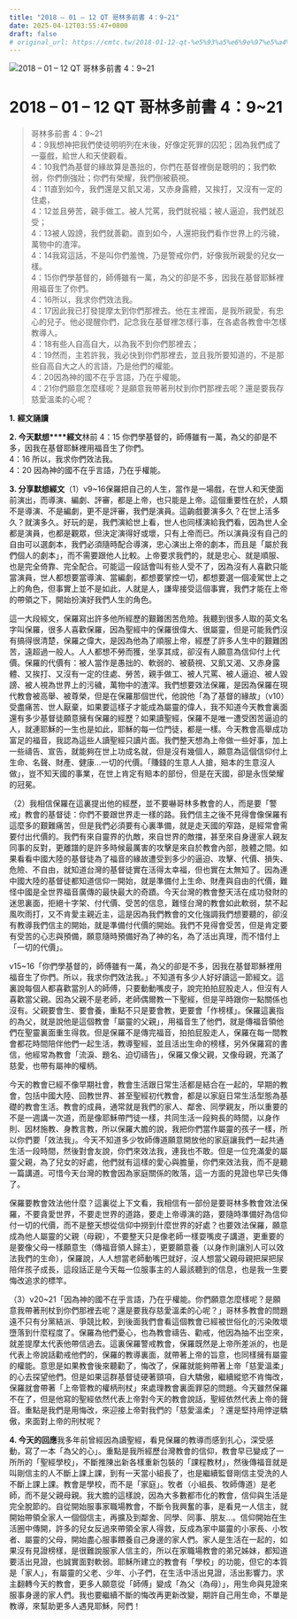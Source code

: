 ```yaml
---
title: "2018 – 01 – 12 QT 哥林多前書 4：9~21"
date: 2025-04-12T03:55:47+0800
draft: false
# original_url: https://cmtc.tw/2018-01-12-qt-%e5%93%a5%e6%9e%97%e5%a4%9a%e5%89%8d%e6%9b%b8-4%ef%bc%9a921
---
```


![2018 – 01 – 12 QT 哥林多前書 4：9\~21](/images/qt.jpg   "2018 – 01 – 12 QT 哥林多前書 4：9\~21")

# 2018 – 01 – 12 QT 哥林多前書 4：9\~21

> 哥林多前書 4：9\~21  
> 4：9我想神把我們使徒明明列在末後，好像定死罪的囚犯；因為我們成了一臺戲，給世人和天使觀看。  
> 4：10我們為基督的緣故算是愚拙的，你們在基督裡倒是聰明的；我們軟弱，你們倒強壯；你們有榮耀，我們倒被藐視。  
> 4：11直到如今，我們還是又飢又渴，又赤身露體，又挨打，又沒有一定的住處，  
> 4：12並且勞苦，親手做工。被人咒罵，我們就祝福；被人逼迫，我們就忍受；  
> 4：13被人毀謗，我們就善勸。直到如今，人還把我們看作世界上的污穢，萬物中的渣滓。  
> 4：14我寫這話，不是叫你們羞愧，乃是警戒你們，好像我所親愛的兒女一樣。  
> 4：15你們學基督的，師傅雖有一萬，為父的卻是不多，因我在基督耶穌裡用福音生了你們。  
> 4：16所以，我求你們效法我。  
> 4：17因此我已打發提摩太到你們那裡去。他在主裡面，是我所親愛，有忠心的兒子。他必提醒你們，記念我在基督裡怎樣行事，在各處各教會中怎樣教導人。  
> 4：18有些人自高自大，以為我不到你們那裡去；  
> 4：19然而，主若許我，我必快到你們那裡去，並且我所要知道的，不是那些自高自大之人的言語，乃是他們的權能。  
> 4：20因為神的國不在乎言語，乃在乎權能。  
> 4：21你們願意怎麼樣呢？是願意我帶著刑杖到你們那裡去呢？還是要我存慈愛溫柔的心呢？

**1.** **經文誦讀**

**2. 今天默想****經文**林前 4：15 你們學基督的，師傅雖有一萬，為父的卻是不多，因我在基督耶穌裡用福音生了你們。  
4：16 所以，我求你們效法我。  
4：20 因為神的國不在乎言語，乃在乎權能。

**3. 分享默想經文**（1）v9\~16保羅把自己的人生，當作是一場戲，在世人和天使面前演出，而導演、編劇、評審，都是上帝，也只能是上帝。這個重要性在於，人類不是導演、不是編劇，更不是評審，我們是演員。這齣戲要演多久？在世上活多久？就演多久。好玩的是，我們演給世上看，世人也同樣演給我們看，因為世人全都是演員，也都是觀眾，但決定演得好或壞，只有上帝而已。所以演員沒有自己的自由可以選劇本，我們必須隨時配合導演，忠心演出上帝的劇本，而且是「屬於我們個人的劇本」，而不需要跟他人比較。上帝要求我們的，就是忠心、就是順服、也是完全倚靠、完全配合。可能這一段話會叫有些人受不了，因為沒有人喜歡只能當演員，世人都想要當導演、當編劇，都想要掌控一切，都想要選一個凌駕世上之上的角色，但事實上並不是如此，人就是人，謙卑接受這個事實，我們才能在上帝的帶領之下，開始扮演好我們人生的角色。

這一大段經文，保羅寫出許多他所經歷的艱難困苦危險。我聽到很多人取的英文名字叫保羅，很多人喜歡保羅，因為聖經中的保羅很偉大、很屬靈，但是可能我們沒有搞得很清楚，保羅之偉大，是因為他為了順服上帝，經歷了許多人生中的艱難困苦，遠超過一般人。人人都想不勞而獲，坐享其成，卻沒有人願意為信仰付上代價。保羅的代價有：被人當作是愚拙的、軟弱的、被藐視、又飢又渴、又赤身露體、又挨打、又沒有一定的住處、勞苦，親手做工、被人咒罵、被人逼迫、被人毀謗、被人視為世界上的污穢，萬物中的渣滓。我們想要效法保羅，是因為保羅在現代教會被高舉、被尊榮，但是在保羅那個世代，他說他「為了基督的緣故」（v10）受盡痛苦、世人厭棄，如果要這樣子才能成為屬靈的偉人，我不知道今天教會裏面還有多少基督徒願意擁有保羅的經歷？如果讀聖經，保羅不是唯一遭受困苦逼迫的人，就連耶穌的一生也是如此，耶穌的每一位門徒，都是一樣。今天教會高舉成功富足的福音，我認為這些人讀聖經只讀片面。我們整天想為上帝做一些好事，加上一些禱告、宣告，就能夠在世上功成名就，但是沒有幾個人，願意為這個信仰付上生命、名聲、財產、健康…一切的代價。「賺錢的生意人人搶，賠本的生意沒人做」，豈不知天國的事業，在世上肯定有賠本的部份，但是在天國，卻是永恆榮耀的冠冕。

（2）我相信保羅在這裏提出他的經歷，並不要嚇哥林多教會的人，而是要「警戒」教會的基督徒：你們不要跟世界走一樣的路。我們信主之後不見得會像保羅有這麼多的艱難痛苦，但是我們必須要有心裏準備，就是走天國的窄路，是經常會需要付出代價的。我們有來自靈界的仇敵，來自世界的敵擋，甚至來自身邊家人親友同事的反對，更離譜的是許多時候最厲害的攻擊是來自於教會內部，肢體之間。如果看看中國大陸的基督徒為了福音的緣故遭受到多少的逼迫、攻擊、代價、損失、危險、不自由，就知道台灣的基督徒實在活得太幸福，但也實在太無知了。因為連中國大陸的基督徒都知道信仰一開始，就是準備付上生命、財產與自由的代價，難怪中國是全世界福音廣傳的最快最大的奇蹟。今天台灣的教會整天活在成功發財的迷思裏面，拒絕十字架、付代價、受苦的信息，難怪台灣的教會如此軟弱，禁不起風吹雨打，又不肯愛主親近主，這是因為我們教會的文化強調我們想要聽的，卻沒有教導我們信主的開始，就是準備付代價的開始。我們不見得會受苦，但是肯定要有受苦的心志與預備，願意隨時預備好為了神的名，為了活出真理，而不惜付上「一切的代價」。

v15\~16「你們學基督的，師傅雖有一萬，為父的卻是不多，因我在基督耶穌裡用福音生了你們。所以，我求你們效法我。」不知道有多少人好好讀這一節經文。這裏說每個人都喜歡當別人的師傅，只要動動嘴皮子，說完拍拍屁股走人，但沒有人喜歡當父親。因為父親不是老師，老師偶爾教一下聖經，但是平時跟你一點關係也沒有。父親要會生、要會養，重點不只是要會教，更要會「作榜樣」。保羅這裏指的為父，就是說他是這個教會「屬靈的父親」，用福音生了他們，就是傳福音領他們在聖靈裏面重生得救。但是保羅不是傳完福音，拍拍屁股走人，保羅在每一間教會都花時間陪伴他們一起生活，教導聖經，並且活出生命的榜樣，另外保羅寫的書信，他經常為教會「流淚、題名、迫切禱告」，保羅又像父親，又像母親，充滿了慈愛，也帶有屬神的權柄。

今天的教會已經不像早期社會，教會生活跟日常生活都是結合在一起的，早期的教會，包括中國大陸、回教世界、甚至聖經初代教會，都是以家庭日常生活型態為基礎的教會生活。教會的成員，通常就是我們的家人、鄰舍、同學親友，所以重要的不是一週講一次道，而是像耶穌帶門徒一樣，共同生活一段夠長的時間，以身作則、因材施教、身教言教，所以保羅大膽的說，我把你們當作屬靈的孩子一樣，所以你們要「效法我」。今天不知道多少牧師傳道願意開放他的家庭讓我們一起共通生活一段時間，然後對會友說，你們來效法我，連我也不敢。但是一位充滿愛的屬靈父親，為了兒女的好處，他們就有這樣的愛心與膽量，你們來效法我，而不是聽一篇講道。可惜今天台灣的教會因為家庭關係的敗落，這一方面的見證也早已失傳了。

保羅要教會效法他什麼？這裏從上下文看，我相信有一部份是要哥林多教會效法保羅，不要貪愛世界，不要走世界的道路，要走上帝導演的路，要隨時準備好為信仰付一切的代價，而不是整天想從信仰中撈到什麼世界的好處？也要效法保羅，願意成為他人屬靈的父親（母親），不要整天只是像老師一樣耍嘴皮子講道，更重要的是要像父母一樣願意生（傳福音領人歸主），更要願意養（以身作則讓別人可以效法我們的生命），保羅說，人人想當老師動嘴巴就好，沒人想當父親母親把屎把尿陪伴孩子成長，這段話正是今天每一位服事主的人最該聽到的信息，也是我一生要悔改追求的標竿。

（3）v20\~21「因為神的國不在乎言語，乃在乎權能。你們願意怎麼樣呢？是願意我帶著刑杖到你們那裡去呢？還是要我存慈愛溫柔的心呢？」哥林多教會的問題遠不只有分黨結派、爭競比較，到後面我們會看這個教會已經被世俗化的污染敗壞墮落到什麼程度了。保羅為他們憂心，也為教會禱告、勸戒，他因為抽不出空來，就差提摩太代表他帶信過去。這裏保羅警戒教會，保羅既然是上帝所差派的，也是代表上帝說話勸戒他們的，保羅的教導裏面，就帶著上帝的旨意，也同樣擁有屬靈的權能。意思是如果教會後來聽勸了，悔改了，保羅就能夠帶著上帝「慈愛溫柔」的心去探望他們。但是如果這群基督徒硬著頸項，自大驕傲，繼續縱慾不肯悔改，保羅就會帶著「上帝管教的權柄刑杖」來處理教會裏面罪惡的問題。今天雖然保羅不在了，但是他寫的聖經依然代表上帝對今天的教會說話，聖經依然代表上帝的聲音。重點是我們是用悔改，來迎接上帝對我們的「慈愛溫柔」？還是堅持用悖逆驕傲，來面對上帝的刑杖呢？

**4. 今天的回應**我多年前曾經因為讀聖經，看見保羅的教導而感到扎心，深受感動，寫了一本「為父的心」。重點是我所經歷台灣教會的信仰，教會早已變成了一所所的「聖經學校」，不斷推陳出新各樣重新包裝的「課程教材」，然後傳福音就是叫剛信主的人不斷上課上課，到有一天當小組長了，也是繼續監督剛信主受洗的人不斷上課上課。教會是學校，而不是「家庭」。牧者（小組長、牧師傳道）是老師，而不是父親母親。我大膽的這樣說，因為大多數都市化的教會，信仰與生活是完全脫節的。自從開始服事家職場教會，不斷令我興奮的事，是看見一人信主，就開始帶領全家人一個個信主，再擴及到鄰舍、同學、同事、朋友…。信仰開始在生活圈中傳開，許多的兒女反過來帶領全家人得救，反成為家中屬靈的小家長、小牧者、屬靈的父母，開始盡心服事餵養自己身邊的家人們。家人是生活在一起的，如果沒有見證榜樣，是很難說服家人信主的，所以在家職場教會的弟兄姊妹，都知道要活出見證，也誠實面對軟弱。耶穌所建立的教會有「學校」的功能，但它的本質是「家人」，有屬靈的父老、少年、小子們，在生活中活出見證，活出影響力。求主翻轉今天的教會，更多人願意從「師傅」變成「為父（為母）」，用生命與見證來服事身邊的家人們。我也要繼續不斷的悔改再更新改變，期許自己用生命，不單是教導，來幫助更多人遇見耶穌，阿們！